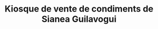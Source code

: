 ---
title: "Kiosque de vente de condiments de Sianea Guilavogui"
url: /macenta/kiosque-de-vente-de-condiments-de-sianea-guilavogui/
shop: Lebensmittel
---